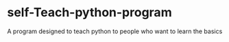 # self-Teach-python-program
A program designed to teach python to people who want to learn the basics
